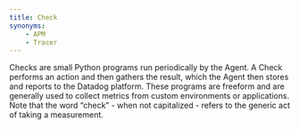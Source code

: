 ```yaml
---
title: Check
synonyms:
    - APM
    - Tracer
---
```

Checks are small Python programs run periodically by the Agent. A Check performs an action and then gathers the result, which the Agent then stores and reports to the Datadog platform. These programs are freeform and are generally used to collect metrics from custom environments or applications.  Note that the word “check” - when not capitalized - refers to the generic act of taking a measurement.